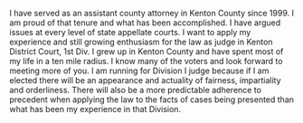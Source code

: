 I have served as an assistant county attorney in Kenton County since 1999.  I am proud of that tenure and what has been accomplished.  I have argued issues at every level of state appellate courts.  I want to apply my experience and still growing enthusiasm for the law as judge in Kenton District Court, 1st Div.  I grew up in Kenton County and have spent most of my life in a ten mile radius.  I know many of the voters and look forward to meeting more of you.  I am running for Division I judge because if I am elected there will be an appearance and actuality of fairness, impartiality and orderliness.  There will also be a more predictable adherence to precedent when applying the law to the facts of cases being presented than what has been my experience in that Division.